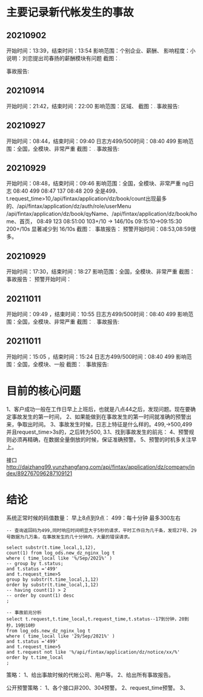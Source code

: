 # 主要记录新代帐发生的事故
## 20210902
开始时间：13:39，结束时间：13:54
影响范围：个别企业、薪酬、
影响程度：小
说明：刘恋提出司春扬的薪酬模块有问题
截图：<img src="/data/yzf/IdeaWorkSpace/flink-job/nginx-analysis-stream/img/20210902.jpg" style="zoom:15%;" />

事故报告:

## 20210914
开始时间：21:42，结束时间：22:00
影响范围：区域、
截图：<img src="/data/yzf/IdeaWorkSpace/flink-job/nginx-analysis-stream/img/20210914.jpg" style="zoom:15%;" />
事故报告:

## 20210927
开始时间：08:44，结束时间：09:40
日志方499/500时间：08:40
499
影响范围：全国，全模块、非常严重
截图：
<img src="/data/yzf/IdeaWorkSpace/flink-job/nginx-analysis-stream/img/20210927.jpg" style="zoom:15%;" />
事故报告:

## 20210929
开始时间：08:48，结束时间：09:46
影响范围：全国，全模块、非常严重
ng日志 08:40
499
08:47 137
08:48 209 全是499、t.request_time>10,/api/fintax/application/dz/book/count出现最多的、/api/fintax/application/dz/auth/role/userMenu
/api/fintax/application/dz/book/qyName、/api/fintax/application/dz/book/home、首页，
08:49 123
08:51:00 103+/10 -> 146/10s
09:15:10->09:15:30 200+/10s 显著减少到 16/10s
截图：<img src="/data/yzf/IdeaWorkSpace/flink-job/nginx-analysis-stream/img/20210929.jpg" style="zoom:15%;" />
事故报告：
预警开始时间：08:53,08:59很多。


## 20210929
开始时间：17:30，结束时间：18:27
影响范围：全国，全模块、非常严重
截图：
事故报告：
预警开始时间：

## 20211011
开始时间：09:49 ，结束时间：10:55
日志方499/500时间：08:40
499
影响范围：全国，全模块、非常严重
截图：
<img src="/data/yzf/IdeaWorkSpace/flink-job/nginx-analysis-stream/img/20211011.jpg" style="zoom:15%;" />
事故报告:


## 20211011
开始时间：15:05 ，结束时间：15:24
日志方499/500时间：08:40
499
影响范围：全国，全模块、一般
截图：
<img src="/data/yzf/IdeaWorkSpace/flink-job/nginx-analysis-stream/img/20211011_2.jpg" style="zoom:15%;" />
事故报告:


# 目前的核心问题
1、客户成功一般在工作日早上上班后，也就是八点44之后，发现问题。现在要确定事故发生的第一时间，
2、如果能做到在事故发生的第一时间就准确的预警出来，争取出时间。
3、事故发生时候，日志上特征是什么样的。499,->500,499并且request_time>3s的，之后转为500,
    3.1、找到事故发生的前兆：
4、预警规则必须再精确，在数据全量倒放的时候，保证准确预警。
5、预警的时机多关注早上。

接口
http://daizhang99.yunzhangfang.com/api/fintax/application/dz/company/index/892767096287109121
# 结论
系统正常时候的码值数量：
早上8点到9点：
499：每十分钟 最多300左右


```roomsql
-- 查询返回码为499,同时响应时间明显大于5秒的请求，平时工作日为几千条，发现27号、29号数据为几万条，在事故发生的几十分钟内，大量的错误请求。

select substr(t.time_local,1,12),
count(1) from log_ods.new_dz_nginx_log t
where ( time_local like '%/Sep/2021%' )
-- group by t.status;
and t.status ='499'
and t.request_time>5
group by substr(t.time_local,1,12)
order by substr(t.time_local,1,12)
-- having count(1) > 2
-- order by count(1) desc
;
```


```roomsql
-- 事故前兆分析
select t.request,t.time_local,t.request_time,t.status--17到分钟，20到秒，19到10秒
from log_ods.new_dz_nginx_log t
where ( time_local like '29/Sep/2021%' )
and t.status ='499'
and t.request_time>5
and t.request not like '%/api/fintax/application/dz/notice/xx/%'
order by t.time_local
;
```

策略：
1、给出事故时候的代帐公司、用户等。
2、给出所有事故报告。

公开预警策略：
1、各个接口非200、304预警。
2、request_time预警。
3、